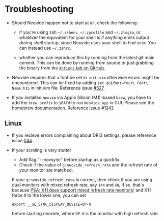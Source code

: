 # Troubleshooting

- Should Neovide happen not to start at all, check the following:

  - if you're using zsh `~/.zshenv`, `~/.zprofile` and  `~/.zlogin`, or whatever the equivalent for
    your shell is if anything emits output during shell startup, since Neovide uses your shell to
    find `nvim`. You can instead use `~/.zshrc`.

  - whether you can reproduce this by running from the latest git main commit.
    This can be done by running from source or just grabbing the binary from the [`Actions` tab on
    GitHub](https://github.com/neovide/neovide/actions/workflows/build.yml).

- Neovide requires that a font be set in `init.vim` otherwise errors might be encountered. This can
  be fixed by adding `set guifont=Your\ Font\ Name:h15` in init.vim file. Reference issue
  [#527](https://github.com/neovide/neovide/issues/527).

- If you installed `neovim` via Apple Silicon (M1)-based `brew`, you have to add the `brew prefix`
  to `$PATH` to run `Neovide.app` in GUI. Please see the
  [homebrew documentation](https://docs.brew.sh/FAQ#my-mac-apps-dont-find-homebrew-utilities).
  Reference issue [#1242](https://github.com/neovide/neovide/pull/1242)

## Linux

- If you recieve errors complaining about DRI3 settings, please reference issue
  [#44](https://github.com/neovide/neovide/issues/44#issuecomment-578618052).

- If your scroling is very stutter

    - Add flag "--novsync" before startup as a quickfix.
    - Check if the value of `g:neovide_refresh_rate` and the refresh rate of your monitor are matched.

    If your `g:neovide_refresh_rate` is correct, then check if you are using dual monitors with mixed refresh rate, say `144` and `60`, if so, that's because [PSA: X11 does support mixed refresh rate monitors!](https://www.reddit.com/r/linux/comments/yaatyo/psa_x11_does_support_mixed_refresh_rate_monitors/) and X11 force it to the lower one, you can set
    ```
    export __GL_SYNC_DISPLAY_DEVICE=DP-0
    ```
    before starting neovide, where `DP-0` is the monitor with high refresh rate.

